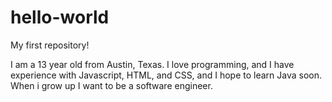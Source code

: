 # hello-world
My first repository!

I am a 13 year old from Austin, Texas. I love programming, and I have experience with Javascript, HTML, and CSS, and I hope to learn Java soon. When i grow up I want to be a software engineer.
